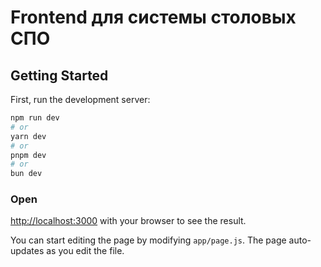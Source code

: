 # Frontend для системы столовых СПО

## Getting Started

First, run the development server:

```bash
npm run dev
# or
yarn dev
# or
pnpm dev
# or
bun dev
```

### Open 
[http://localhost:3000](http://localhost:3000) with your browser to see the result.

You can start editing the page by modifying `app/page.js`. The page auto-updates as you edit the file.
